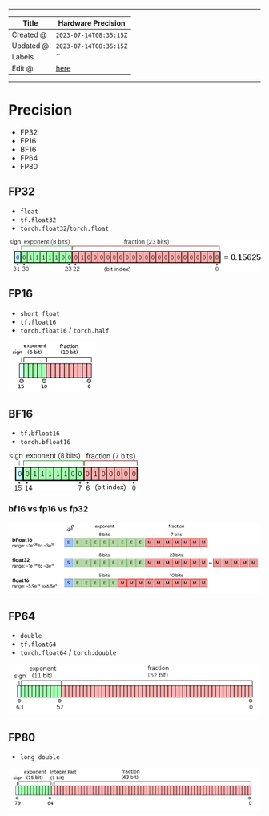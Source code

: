 -----

| Title     | Hardware Precision                                   |
| --------- | ---------------------------------------------------- |
| Created @ | `2023-07-14T08:35:15Z`                               |
| Updated @ | `2023-07-14T08:35:15Z`                               |
| Labels    | \`\`                                                 |
| Edit @    | [here](https://github.com/junxnone/xwiki/issues/281) |

-----

# Precision

  - FP32
  - FP16
  - BF16
  - FP64
  - FP80

## FP32

  - `float`
  - `tf.float32`
  - `torch.float32`/`torch.float`

![image](media/50d3a5266328a6bacb9691715a944b587dbffc3c.png)

## FP16

  - `short float`
  - `tf.float16`
  - `torch.float16` / `torch.half`

![image](media/9bf3c2a00df34044e84bf1c681d7a5d4dc5b8951.png)

## BF16

  - `tf.bfloat16`
  - `torch.bfloat16`

![image](media/4d514691647a34ca0d3793a683fd68399ef1bc0f.png)

### bf16 vs fp16 vs fp32

![image](media/6d79e5249c65cb3d603636805d4a11369555b6bb.png)

## FP64

  - `double`
  - `tf.float64`
  - `torch.float64` / `torch.double`

![image](media/9eccae3d742ddd41ad79cc342544ccab88b79749.png)

## FP80

  - `long double`

![image](media/3588c626cf8c8ffc25ad47ea30f05df35f070242.png)
